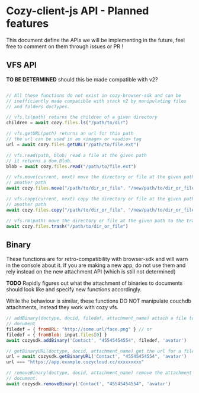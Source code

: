 # Cozy-client-js API - Planned features

This document define the APIs we will be implementing in the future, feel free
to comment on them through issues or PR !

## VFS API

**TO BE DETERMINED** should this be made compatible with v2?

```javascript

// All these functions do not exist in cozy-browser-sdk and can be
// inefficiently made compatible with stack v2 by manipulating files
// and folders docTypes.

// vfs.ls(path) returns the children of a given directory
children = await cozy.files.ls("/path/to/dir")

// vfs.getURL(path) returns an url for this path
// the url can be used in an <image> or <audio> tag
url = await cozy.files.getURL("/path/to/file.ext")

// vfs.read(path, blob) read a file at the given path
// it returns a dom.Blob.
blob = await cozy.files.read("/path/to/file.ext")

// vfs.move(current, next) move the directory or file at the given path then
// another path
await cozy.files.move("/path/to/dir_or_file", "/new/path/to/dir_or_file")

// vfs.copy(current, next) copy the directory or file at the given path to
// another path
await cozy.files.copy("/path/to/dir_or_file", "/new/path/to/dir_or_file")

// vfs.rm(path) move the directory or file at the given path to the trash
await cozy.files.trash("/path/to/dir_or_file")
```

## Binary

These functions are for retro-compatibility with browser-sdk and will warn in the console about it. If you are making a new app, do not use them and rely instead on the new attachment API (which is still not determined)

**TODO** Rapidly figures out what the attachment of binaries to documents should look like and specify new functions accordingly.

While the behaviour is similar, these functions DO NOT manipulate couchdb attachments, instead they work with cozy vfs.

```javascript
// addBinary(doctype, docid, filedef, attachment_name) attach a file to a
// document
filedef = { fromURL: "http://some.url/face.png" } // or
filedef = { fromBlob: input.files[0] }
await cozysdk.addBinary('Contact', "45545454554", filedef, 'avatar')

// getBinaryURL(doctype, docid, attachment_name) get the url for a file
url = await cozysdk.getBinaryURL('Contact', "45545454554", 'avatar')
url === "https://app.example.cozycloud.cc/xxxxxxxxx"

// removeBinary(doctype, docid, attachment_name) remove the attachment from a
// document.
await cozysdk.removeBinary('Contact', "45545454554", 'avatar')
```
